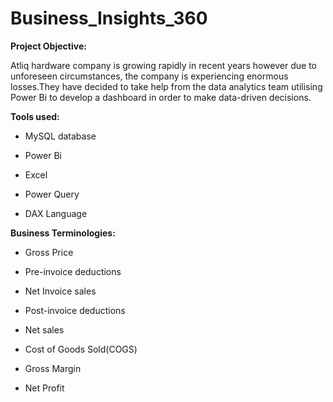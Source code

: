 # Business_Insights_360

**Project Objective:**

Atliq hardware company is growing rapidly in recent years however due to unforeseen circumstances, the company is experiencing enormous losses.They have decided to take help from the data analytics team utilising Power Bi to develop a dashboard in order to make data-driven decisions. 

**Tools used:**

- MySQL database

- Power Bi

- Excel

- Power Query

- DAX Language


**Business Terminologies:**
 
- Gross Price

 - Pre-invoice deductions

 - Net Invoice sales

 - Post-invoice deductions

-  Net sales

 - Cost of Goods Sold(COGS)
 
 - Gross Margin

 - Net Profit
